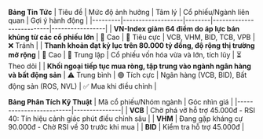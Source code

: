 **Bảng Tin Tức**
| Tiêu đề | Mức độ ảnh hưởng | Tâm lý | Cổ phiếu/Ngành liên quan | Gợi ý hành động |
|---------|-------------------|--------|--------------------------|-----------------|
| **VN-Index giảm 64 điểm do áp lực bán khủng từ các cổ phiếu lớn** | 🚨 Cao | 🔴 Tiêu cực | VCB, VHM, BID, TCB, VPB | ❌ Tránh |
| **Thanh khoản đạt kỷ lục trên 80.000 tỷ đồng, độ rộng thị trường mở rộng** | 🚨 Cao | 🔵 Trung lập | Cổ phiếu vốn hóa vừa và lớn, tích lũy | ⏳ Theo dõi |
| **Khối ngoại tiếp tục mua ròng, tập trung vào ngành ngân hàng và bất động sản** | ⚠️ Trung bình | 🟢 Tích cực | Ngân hàng (VCB, BID), Bất động sản (ROS, NVL) | ✅ Mua khi điều chỉnh |

**Bảng Phân Tích Kỹ Thuật**
| Mã cổ phiếu/Nhóm ngành | Góc nhìn giá |
|-------------------------|---------------|
| **VCB** | Chờ phá vỡ hỗ trợ 45.000đ - RSI 40: Tín hiệu cảnh giác phút điều chỉnh sâu |
| **VHM** | Đang gặp kháng cự 90.000đ - Chờ RSI về 30 trước khi mua |
| **BID** | Kiểm tra hỗ trợ 45.000đ |